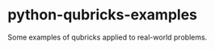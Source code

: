python-qubricks-examples
========================

Some examples of qubricks applied to real-world problems.
